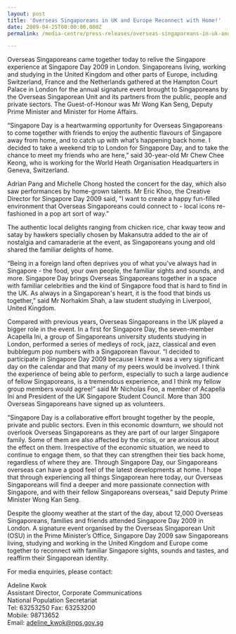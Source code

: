 ```yaml
---
layout: post
title: 'Overseas Singaporeans in UK and Europe Reconnect with Home!'
date: 2009-04-25T00:00:00.000Z
permalink: /media-centre/press-releases/overseas-singaporeans-in-uk-and-europe-reconnect-with-home/

---
```



Overseas Singaporeans came together today to relive the Singapore experience at Singapore Day 2009 in London. Singaporeans living, working and studying in the United Kingdom and other parts of Europe, including Switzerland, France and the Netherlands gathered at the Hampton Court Palace in London for the annual signature event brought to Singaporeans by the Overseas Singaporean Unit and its partners from the public, people and private sectors. The Guest-of-Honour was Mr Wong Kan Seng, Deputy Prime Minister and Minister for Home Affairs.

“Singapore Day is a heartwarming opportunity for Overseas Singaporeans to come together with friends to enjoy the authentic flavours of Singapore away from home, and to catch up with what’s happening back home. I decided to take a weekend trip to London for Singapore Day, and to take the chance to meet my friends who are here,” said 30-year-old Mr Chew Chee Keong, who is working for the World Heath Organisation Headquarters in Geneva, Switzerland.

Adrian Pang and Michelle Chong hosted the concert for the day, which also saw performances by home-grown talents. Mr Eric Khoo, the Creative Director for Singapore Day 2009 said, "I want to create a happy fun-filled environment that Overseas Singaporeans could connect to - local icons re-fashioned in a pop art sort of way.”

The authentic local delights ranging from chicken rice, char kway teow and satay by hawkers specially chosen by Makansutra added to the air of nostalgia and camaraderie at the event, as Singaporeans young and old shared the familiar delights of home.

“Being in a foreign land often deprives you of what you've always had in Singapore - the food, your own people, the familiar sights and sounds, and more. Singapore Day brings Overseas Singaporeans together in a space with familiar celebrities and the kind of Singapore food that is hard to find in the UK. As always in a Singaporean's heart, it is the food that binds us together,” said Mr Norhakim Shah, a law student studying in Liverpool, United Kingdom.

Compared with previous years, Overseas Singaporeans in the UK played a bigger role in the event. In a first for Singapore Day, the seven-member Acapella Ini, a group of Singaporeans university students studying in London, performed a series of medleys of rock, jazz, classical and even bubblegum pop numbers with a Singaporean flavour. “I decided to participate in Singapore Day 2009 because I knew it was a very significant day on the calendar and that many of my peers would be involved. I think the experience of being able to perform, especially to such a large audience of fellow Singaporeans, is a tremendous experience, and I think my fellow group members would agree!” said Mr Nicholas Foo, a member of Acapella Ini and President of the UK Singapore Student Council. More than 300 Overseas Singaporeans have signed up as volunteers.

“Singapore Day is a collaborative effort brought together by the people, private and public sectors. Even in this economic downturn, we should not overlook Overseas Singaporeans as they are part of our larger Singapore family. Some of them are also affected by the crisis, or are anxious about the effect on them. Irrespective of the economic situation, we need to continue to engage them, so that they can strengthen their ties back home, regardless of where they are. Through Singapore Day, our Singaporeans overseas can have a good feel of the latest developments at home. I hope that through experiencing all things Singaporean here today, our Overseas Singaporeans will find a deeper and more passionate connection with Singapore, and with their fellow Singaporeans overseas,” said Deputy Prime Minister Wong Kan Seng.

Despite the gloomy weather at the start of the day, about 12,000 Overseas Singaporeans, families and friends attended Singapore Day 2009 in London. A signature event organised by the Overseas Singaporean Unit (OSU) in the Prime Minister’s Office, Singapore Day 2009 saw Singaporeans living, studying and working in the United Kingdom and Europe come together to reconnect with familiar Singapore sights, sounds and tastes, and reaffirm their Singaporean identity.

For media enquiries, please contact:

Adeline Kwok  
Assistant Director, Corporate Communications  
National Population Secretariat  
Tel: 63253250 Fax: 63253200  
Mobile: 98713652  
Email: <a href="mailto:adeline_kwok@nps.gov.sg">adeline_kwok@nps.gov.sg</a>
